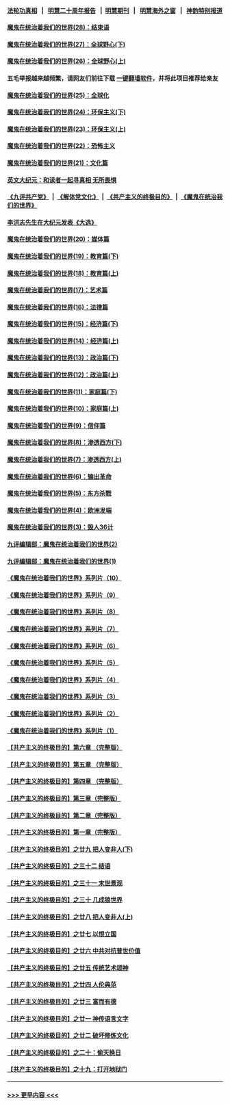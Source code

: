 #### [法轮功真相](https://github.com/gfw-breaker/truth/blob/master/README.md?t=0) &nbsp;&nbsp;|&nbsp;&nbsp; [明慧二十周年报告](https://github.com/gfw-breaker/mh-reports/blob/master/README.md?t=0) &nbsp;&nbsp;|&nbsp;&nbsp;[明慧期刊](https://github.com/gfw-breaker/mh-qikan) &nbsp;&nbsp;|&nbsp;&nbsp; [明慧海外之窗](https://github.com/gfw-breaker/mh-news/blob/master/README.md?t=0) &nbsp;&nbsp;|&nbsp;&nbsp; [神韵特别报道](https://github.com/gfw-breaker/mh-news/blob/master/shenyun.md?t=0)
#### [魔鬼在统治着我们的世界(28)：结束语](../pages/nsc422/n10936246.md?t=07132301) 
#### [魔鬼在统治着我们的世界(27)：全球野心(下)](../pages/nsc422/n10928319.md?t=07132301) 
#### [魔鬼在统治着我们的世界(26)：全球野心(上)](../pages/nsc422/n10900318.md?t=07132301) 
#### 五毛举报越来越频繁，请网友们前往下载 [一键翻墙软件](https://github.com/gfw-breaker/ssr-accounts)，并将此项目推荐给亲友
#### [魔鬼在统治着我们的世界(25)：全球化](../pages/nsc422/n10788205.md?t=07132301) 
#### [魔鬼在统治着我们的世界(24)：环保主义(下)](../pages/nsc422/n10695307.md?t=07132301) 
#### [魔鬼在统治着我们的世界(23)：环保主义(上)](../pages/nsc422/n10688613.md?t=07132301) 
#### [魔鬼在统治着我们的世界(22)：恐怖主义](../pages/nsc422/n10614727.md?t=07132301) 
#### [魔鬼在统治着我们的世界(21)：文化篇](../pages/nsc422/n10597706.md?t=07132301) 
#### [英文大纪元：和读者一起寻真相 无所畏惧](../pages/nsc422/n12542027.md?t=07132301) 
#### [《九评共产党》](https://github.com/begood0513/9ping.md/blob/master/README.md) &nbsp;|&nbsp; [《解体党文化》](../../../../jtdwh.md/blob/master/README.md)  &nbsp;|&nbsp; [《共产主义的终极目的》](../../../../gczydzjmd.md/blob/master/README.md) &nbsp;|&nbsp; [《魔鬼在统治我们的世界》](../../../../mgztzwmdsj.md/blob/master/README.md) 
#### [李洪志先生在大纪元发表《大选》](../pages/nsc422/n12534746.md?t=07132301) 
#### [魔鬼在统治着我们的世界(20)：媒体篇](../pages/nsc422/n10586579.md?t=07132301) 
#### [魔鬼在统治着我们的世界(19)：教育篇(下)](../pages/nsc422/n10564808.md?t=07132301) 
#### [魔鬼在统治着我们的世界(18)：教育篇(上)](../pages/nsc422/n10526970.md?t=07132301) 
#### [魔鬼在统治着我们的世界(17)：艺术篇](../pages/nsc422/n10499093.md?t=07132301) 
#### [魔鬼在统治着我们的世界(16)：法律篇](../pages/nsc422/n10485969.md?t=07132301) 
#### [魔鬼在统治着我们的世界(15)：经济篇(下)](../pages/nsc422/n10469975.md?t=07132301) 
#### [魔鬼在统治着我们的世界(14)：经济篇(上)](../pages/nsc422/n10457370.md?t=07132301) 
#### [魔鬼在统治着我们的世界(13)：政治篇(下)](../pages/nsc422/n10448270.md?t=07132301) 
#### [魔鬼在统治着我们的世界(12)：政治篇(上)](../pages/nsc422/n10444576.md?t=07132301) 
#### [魔鬼在统治着我们的世界(11)：家庭篇(下)](../pages/nsc422/n10440961.md?t=07132301) 
#### [魔鬼在统治着我们的世界(10)：家庭篇(上)](../pages/nsc422/n10435448.md?t=07132301) 
#### [魔鬼在统治着我们的世界(9)：信仰篇](../pages/nsc422/n10432159.md?t=07132301) 
#### [魔鬼在统治着我们的世界(8)：渗透西方(下)](../pages/nsc422/n10429603.md?t=07132301) 
#### [魔鬼在统治着我们的世界(7)：渗透西方(上)](../pages/nsc422/n10426013.md?t=07132301) 
#### [魔鬼在统治着我们的世界(6)：输出革命](../pages/nsc422/n10421536.md?t=07132301) 
#### [魔鬼在统治着我们的世界(5)：东方杀戮](../pages/nsc422/n10417707.md?t=07132301) 
#### [魔鬼在统治着我们的世界(4)：欧洲发端](../pages/nsc422/n10414890.md?t=07132301) 
#### [魔鬼在统治着我们的世界(3)：毁人36计](../pages/nsc422/n10411583.md?t=07132301) 
#### [九评编辑部：魔鬼在统治着我们的世界(2)](../pages/nsc422/n10410036.md?t=07132301) 
#### [九评编辑部：魔鬼在统治着我们的世界(1)](../pages/nsc422/n10406825.md?t=07132301) 
#### [《魔鬼在统治着我们的世界》系列片（10）](../pages/nsc422/n12292670.md?t=07132301) 
#### [《魔鬼在统治着我们的世界》系列片（9）](../pages/nsc422/n12290859.md?t=07132301) 
#### [《魔鬼在统治着我们的世界》系列片（8）](../pages/nsc422/n12287445.md?t=07132301) 
#### [《魔鬼在统治着我们的世界》系列片（7）](../pages/nsc422/n12283425.md?t=07132301) 
#### [《魔鬼在统治着我们的世界》系列片（6）](../pages/nsc422/n12282314.md?t=07132301) 
#### [《魔鬼在统治着我们的世界》系列片（5）](../pages/nsc422/n12281419.md?t=07132301) 
#### [《魔鬼在统治着我们的世界》系列片（4）](../pages/nsc422/n12274024.md?t=07132301) 
#### [《魔鬼在统治着我们的世界》系列片（3）](../pages/nsc422/n12271322.md?t=07132301) 
#### [《魔鬼在统治着我们的世界》系列片（2）](../pages/nsc422/n12269049.md?t=07132301) 
#### [《魔鬼在统治着我们的世界》系列片（1）](../pages/nsc422/n12267575.md?t=07132301) 
#### [【共产主义的终极目的】第六章 （完整版）](../pages/nsc422/n11428913.md?t=07132301) 
#### [【共产主义的终极目的】第五章 （完整版）](../pages/nsc422/n11428912.md?t=07132301) 
#### [【共产主义的终极目的】第四章 （完整版）](../pages/nsc422/n11428907.md?t=07132301) 
#### [【共产主义的终极目的】第三章（完整版）](../pages/nsc422/n11428848.md?t=07132301) 
#### [【共产主义的终极目的】第二章（完整版）](../pages/nsc422/n11428831.md?t=07132301) 
#### [【共产主义的终极目的】第一章（完整版）](../pages/nsc422/n11417651.md?t=07132301) 
#### [【共产主义的终极目的】之廿九 把人变非人(下)](../pages/nsc422/n11344140.md?t=07132301) 
#### [【共产主义的终极目的】之三十二 结语](../pages/nsc422/n11360535.md?t=07132301) 
#### [【共产主义的终极目的】之三十一 末世景观](../pages/nsc422/n11351129.md?t=07132301) 
#### [【共产主义的终极目的】之三十 几成狼世界](../pages/nsc422/n11348280.md?t=07132301) 
#### [【共产主义的终极目的】之廿八 把人变非人(上)](../pages/nsc422/n11340492.md?t=07132301) 
#### [【共产主义的终极目的】之廿七 以恨立国](../pages/nsc422/n11336944.md?t=07132301) 
#### [【共产主义的终极目的】之廿六 中共对抗普世价值](../pages/nsc422/n11324785.md?t=07132301) 
#### [【共产主义的终极目的】之廿五 传统艺术颂神](../pages/nsc422/n11296396.md?t=07132301) 
#### [【共产主义的终极目的】之廿四 人伦典范](../pages/nsc422/n11296397.md?t=07132301) 
#### [【共产主义的终极目的】之廿三 富而有德](../pages/nsc422/n11283598.md?t=07132301) 
#### [【共产主义的终极目的】之廿一 神传语言文字](../pages/nsc422/n11263265.md?t=07132301) 
#### [【共产主义的终极目的】之廿二 破坏修炼文化](../pages/nsc422/n11245728.md?t=07132301) 
#### [【共产主义的终极目的】之二十：偷天换日](../pages/nsc422/n11238846.md?t=07132301) 
#### [【共产主义的终极目的】之十九：打开地狱门](../pages/nsc422/n11206376.md?t=07132301) 

----
#### [ >>> 更早内容 <<< ](../indexes/nsc422-earlier.md)
